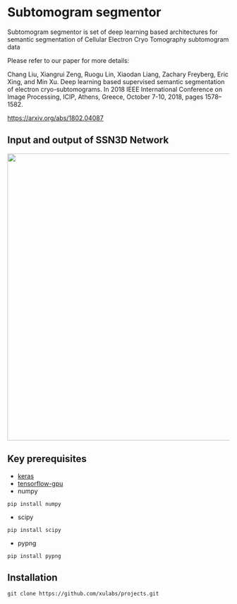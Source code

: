 # Subtomogram segmentor
Subtomogram segmentor is set of deep learning based architectures for semantic segmentation of Cellular Electron Cryo Tomography subtomogram data

Please refer to our paper for more details:

Chang Liu, Xiangrui Zeng, Ruogu Lin, Xiaodan Liang, Zachary Freyberg, Eric Xing, and Min Xu.  Deep learning based supervised semantic segmentation of electron cryo-subtomograms. In 2018  IEEE  International  Conference  on  Image  Processing,  ICIP, Athens,  Greece, October 7-10, 2018, pages 1578–1582. 

https://arxiv.org/abs/1802.04087

## Input and output of SSN3D Network
<img src="https://user-images.githubusercontent.com/31047726/51220271-7f6d2880-1902-11e9-80c2-02c39c0503f6.png" width="650">



## Key prerequisites
* [keras](https://keras.io/#installation)
* [tensorflow-gpu](https://www.tensorflow.org/install/)
* numpy
```
pip install numpy
```

* scipy
```
pip install scipy
```
* pypng
```
pip install pypng
```



## Installation 
```
git clone https://github.com/xulabs/projects.git
```
